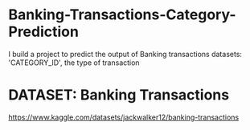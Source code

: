 # Banking-Transactions-Category-Prediction
I build a project to predict the output of Banking transactions datasets: 'CATEGORY_ID', the type of transaction

# DATASET: Banking Transactions

https://www.kaggle.com/datasets/jackwalker12/banking-transactions
